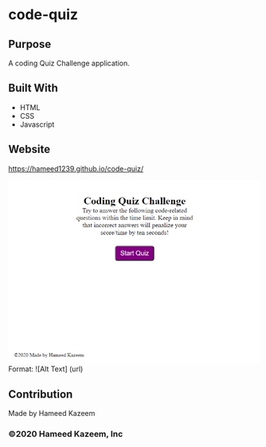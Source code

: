 # code-quiz
## Purpose
A coding Quiz Challenge application. 

## Built With
* HTML
* CSS
* Javascript

## Website
https://hameed1239.github.io/code-quiz/


![Website Screenshot](./assets/images/screenshot.PNG)
Format: ![Alt Text] (url)
## Contribution
Made by Hameed Kazeem

### ©️2020 Hameed Kazeem, Inc 